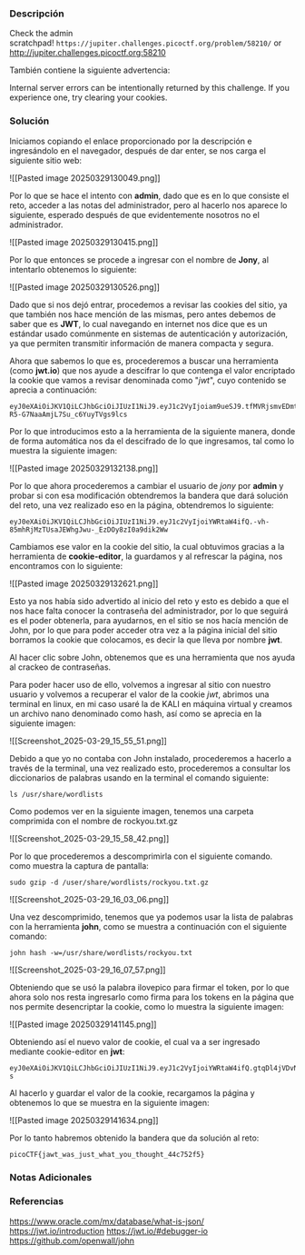 ### Descripción
Check the admin scratchpad! `https://jupiter.challenges.picoctf.org/problem/58210/` or http://jupiter.challenges.picoctf.org:58210

También contiene la siguiente advertencia:

Internal server errors can be intentionally returned by this challenge. If you experience one, try clearing your cookies.
### Solución
Iniciamos copiando el enlace proporcionado por la descripción e ingresándolo en el navegador, después de dar enter, se nos carga el siguiente sitio web:

![[Pasted image 20250329130049.png]]

Por lo que se hace el intento con **admin**, dado que es en lo que consiste el reto, acceder a las notas del administrador, pero al hacerlo nos aparece lo siguiente, esperado después de que evidentemente nosotros no el administrador.

![[Pasted image 20250329130415.png]]

Por lo que entonces se procede a ingresar con el nombre de **Jony**, al intentarlo obtenemos lo siguiente:

![[Pasted image 20250329130526.png]]

Dado que si nos dejó entrar, procedemos a revisar las cookies del sitio, ya que también nos hace mención de las mismas, pero antes debemos de saber que es **JWT**, lo cual navegando en internet nos dice que es un estándar usado comúnmente en sistemas de autenticación y autorización, ya que permiten transmitir información de manera compacta y segura.

Ahora que sabemos lo que es, procederemos a buscar una herramienta (como **jwt.io**) que nos ayude a descifrar lo que contenga el valor encriptado la cookie que vamos a revisar denominada como "*jwt*", cuyo contenido se aprecia a continuación:

```
eyJ0eXAiOiJKV1QiLCJhbGciOiJIUzI1NiJ9.eyJ1c2VyIjoiam9ueSJ9.tfMVRjsmvEDmt-R5-G7NaaAmjL7Su_c6YuyTVgs9lcs
```

Por lo que introducimos esto a la herramienta de la siguiente manera, donde de forma automática nos da el descifrado de lo que ingresamos, tal como lo muestra la siguiente imagen:

![[Pasted image 20250329132138.png]]

Por lo que ahora procederemos a cambiar el usuario de *jony* por **admin** y probar si con esa modificación obtendremos la bandera que dará solución del reto, una vez realizado eso en la página, obtendremos lo siguiente:

```
eyJ0eXAiOiJKV1QiLCJhbGciOiJIUzI1NiJ9.eyJ1c2VyIjoiYWRtaW4ifQ.-vh-85mhRjMzTUsaJEWhgJwu-_EzDOy8zI0a9dik2Ww
```

Cambiamos ese valor en la cookie del sitio, la cual obtuvimos gracias a la herramienta de **cookie-editor**, la guardamos y al refrescar la página, nos encontramos con lo siguiente:

![[Pasted image 20250329132621.png]]

Esto ya nos había sido advertido al inicio del reto y esto es debido a que el nos hace falta conocer la contraseña del administrador, por lo que seguirá es el poder obtenerla, para ayudarnos, en el sitio se nos hacía mención de John, por lo que para poder acceder otra vez a la página inicial del sitio borramos la cookie que colocamos, es decir la que lleva por nombre **jwt**.

Al hacer clic sobre John, obtenemos que es una herramienta que nos ayuda al crackeo de contraseñas.

Para poder hacer uso de ello, volvemos a ingresar al sitio con nuestro usuario y volvemos a recuperar el valor de la cookie *jwt*, abrimos una terminal en linux, en mi caso usaré la de KALI en máquina virtual y creamos un archivo nano denominado como hash, así como se aprecia en la siguiente imagen:

![[Screenshot_2025-03-29_15_55_51.png]]

Debido a que yo no contaba con John instalado, procederemos a hacerlo a través de la terminal, una vez realizado esto, procederemos a consultar los diccionarios de palabras usando en la terminal el comando siguiente:

```
ls /usr/share/wordlists
```

Como podemos ver en la siguiente imagen, tenemos una carpeta comprimida con el nombre de rockyou.txt.gz

![[Screenshot_2025-03-29_15_58_42.png]]

Por lo que procederemos a descomprimirla con el siguiente comando. como muestra la captura de pantalla:

```
sudo gzip -d /user/share/wordlists/rockyou.txt.gz
```

![[Screenshot_2025-03-29_16_03_06.png]]

Una vez descomprimido, tenemos que ya podemos usar la lista de palabras con la herramienta **john**, como se muestra a continuación con el siguiente comando:

```
john hash -w=/usr/share/wordlists/rockyou.txt
```

![[Screenshot_2025-03-29_16_07_57.png]]

Obteniendo que se usó la palabra ilovepico para firmar el token, por lo que ahora solo nos resta ingresarlo como firma para los tokens en la página que nos permite desencriptar la cookie, como lo muestra la siguiente imagen:

![[Pasted image 20250329141145.png]]

Obteniendo así el nuevo valor de cookie, el cual va a ser ingresado mediante cookie-editor en **jwt**:

```
eyJ0eXAiOiJKV1QiLCJhbGciOiJIUzI1NiJ9.eyJ1c2VyIjoiYWRtaW4ifQ.gtqDl4jVDvNbEe_JYEZTN19Vx6X9NNZtRVbKPBkhO-s
```

Al hacerlo y guardar el valor de la cookie, recargamos la página y obtenemos lo que se muestra en la siguiente imagen:

![[Pasted image 20250329141634.png]]

Por lo tanto habremos obtenido la bandera que da solución al reto:

```
picoCTF{jawt_was_just_what_you_thought_44c752f5}
```
### Notas Adicionales

### Referencias
https://www.oracle.com/mx/database/what-is-json/
https://jwt.io/introduction
https://jwt.io/#debugger-io
https://github.com/openwall/john
